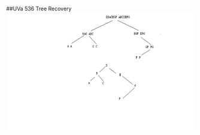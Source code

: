 ##UVa 536 Tree Recovery
![](https://github.com/HMBSbige/2016-DHU-data-structure/blob/master/Tree/UVa%20536%20Tree%20Recovery.bmp)

